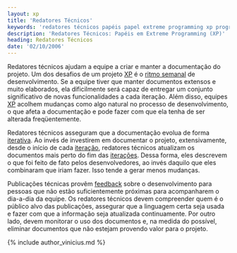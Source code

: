 ```yaml
---
layout: xp
title: 'Redatores Técnicos'
keywords: 'redatores técnicos papéis papel extreme programming xp programação extrema'
description: 'Redatores Técnicos: Papéis em Extreme Programming (XP)'
heading: Redatores Técnicos
date: '02/10/2006'
---
```


Redatores técnicos ajudam a equipe a criar e manter a documentação do projeto. Um dos desafios de um projeto [XP][] é o [ritmo semanal][cs] de desenvolvimento. Se a equipe tiver que manter documentos extensos e muito elaborados, ela dificilmente será capaz de entregar um conjunto significativo de novas funcionalidades a cada iteração. Além disso, equipes [XP][] acolhem mudanças como algo natural no processo de desenvolvimento, o que afeta a documentação e pode fazer com que ela tenha de ser alterada freqüentemente.

Redatores técnicos asseguram que a documentação evolua de forma [iterativa][cs]. Ao invés de investirem em documentar o projeto, extensivamente, desde o início de cada [iteração][cs], redatores técnicos atualizam os documentos mais perto do fim das [iterações][cs]. Dessa forma, eles descrevem o que foi feito de fato pelos desenvolvedores, ao invés daquilo que eles combinaram que iriam fazer. Isso tende a gerar menos mudanças.

Publicações técnicas provêm [feedback][f] sobre o desenvolvimento para pessoas que não estão suficientemente próximas para acompanharem o dia-a-dia da equipe. Os redatores técnicos devem compreender quem é o público alvo das publicações, assegurar que a linguagem certa seja usada e fazer com que a informação seja atualizada continuamente. Por outro lado, devem monitorar o uso dos documentos e, na medida do possível, eliminar documentos que não estejam provendo valor para o projeto.

{% include author_vinicius.md %}

[cs]:			/xp/praticas/ciclo_semanal
[f]:			/xp/valores/feedback
[XP]:			/xp